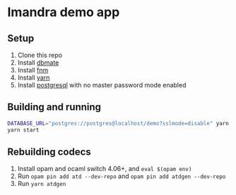 # Imandra demo app

## Setup

1. Clone this repo
2. Install [dbmate](https://github.com/amacneil/dbmate)
3. Install [fnm](https://github.com/Schniz/fnm)
4. Install [yarn](https://yarnpkg.com/en/)
5. Install [postgresql](https://github.com/bitnami/bitnami-docker-postgresql) with no master password mode enabled

## Building and running

```bash
DATABASE_URL="postgres://postgres@localhost/demo?sslmode=disable" yarn db:up
yarn start
```

## Rebuilding codecs

1. Install opam and ocaml switch 4.06+, and `eval $(opam env)`
2. Run `opam pin add atd --dev-repo` and `opam pin add atdgen --dev-repo`
3. Run `yarn atdgen`
